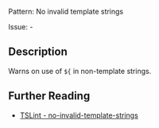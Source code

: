 Pattern: No invalid template strings

Issue: -

## Description

Warns on use of `${` in non-template strings.

## Further Reading

* [TSLint - no-invalid-template-strings](https://palantir.github.io/tslint/rules/no-invalid-template-strings)